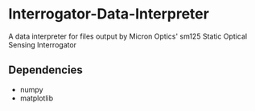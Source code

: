 # Interrogator-Data-Interpreter
A data interpreter for files output by Micron Optics' sm125 Static Optical Sensing Interrogator

## Dependencies
- numpy
- matplotlib